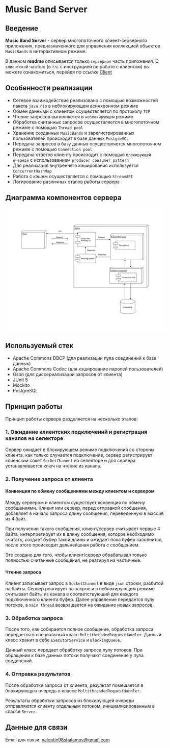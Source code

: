 
# Music Band Server

## Введение

**Music Band Server** - сервер многопоточного клиент-серверного приложения, предназначенного для управления коллекцией объектов `MusicBands` в интерактивном режиме. 

В данном **readme** описывается только `серверная` часть приложения. С `клиентской` частью (в т.ч. с инструкцией по работе с клиентом) вы можете ознакомиться, перейдя по ссылке [Client](https://github.com/ValentinShalamov/Music-Band-Client)

## Особенности реализации
- Сетевое взаимодействие реализовано с помощью возможностей пакета `java.nio` в неблокирующем асинхронном режиме
- Обмен данными с клиентом осуществляется по протоколу `TCP`
- Чтение запросов выполняется в `неблокирующем` режиме
- Обработка считанных запросов осуществляется в многопоточном режиме с помощью `Thread pool`
- Хранение созданных `MusicBands` и зарегистрированных пользователей происходит в базе данных `PostgreSQL`
- Передача запросов в базу данных осуществляется многопоточном режиме c помощью `Connection pool` 
- Передача ответов клиенту происходит с помощью `блокирующей очереди` с использованием `producer consumer pattern`
- Для реализация внутреннего кэширования используется `ConcurrentHashMap`
- Работа с кэшем осуществляется с помощью `StreamAPI`
- Логирование различных этапов работы сервера

## Диаграмма компонентов сервера
![App Screenshot](https://github.com/ValentinShalamov/Music-Band-Server/blob/master/Components.png)
## Используемый стек

- Apache Commons DBCP (для реализации пула соединений к базе данных)
- Apache Commons Codec (для хэширование паролей пользователей)
- Gson (для диссериализации запросов от клиента)
- JUnit 5
- Mockito
- PostgreSQL

## Принцип работы

Принцип работы сервера разделяется на несколько этапов:

### 1. Ожидание клиентских подключений и регистрация каналов на селекторе

Сервер ожидает в блокирующем режиме подключений со стороны клиента, как только случается подключение, сервер регистрирует клиенский сокет `SocketChannel` на селекторе и для сервера устанавливается ключ на чтение из канала. 

### 2. Получение запроса от клиента

#### Конвенция по обмену сообщениями между клиентом и сервером


Между сервером и клиентом существует конвенция по обмену сообщениями. Клиент или сервер, перед отправкой сообщения, добавляет в начало запроса длину сообщения, переведенную в массив из 4 байт. 

При получении такого сообщения, клиент/сервер считывает первые 4 байта, интерпретирует их в длину сообщения, которое необходимо считать, создает буфер такой длины и ожидает пока буфер заполнится, после этого происходит дальнейшная работа с сообщением.

Это создано для того, чтобы клиент/сервер обрабатывал только полностью считанные сообщения, не реагируя на частичные.

#### Чтение запроса
Клиент записывает запрос в `SocketChannel` в виде `json` строки, разбитой на байты. Сервер реагирует на запрос и в неблокирующем режиме считывает байты из канала в соответствующий для каждого подключенного клиента буфер. Далее управление передается пулу потоков, а `main thread` возвращается на ожидание новых запросов.


### 3. Обработка запроса
После того, как собирается полное сообщение, обработка запроса передается в специальный класс `MultithreadedRequestHandler`. Данный класс хранит в себе `ExecutorService` и `BlockingQueue`.

Данный класс передает обработку запроса пулу потоков. При обращении к базе данных потоки получают соединение у пула соединений.

### 4. Отправка результатов
После обработки запроса от клиента, результат помещается в блокирующую очередь в классе `MultithreadedRequestHandler`.

Результаты обработки запросов из блокирующей очереди отправляются клиенту отдельным потоком, инициализированным в классе `Server`.

## Данные для связи
Email для связи: valentin98shalamov@gmail.com
